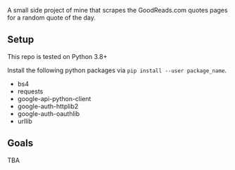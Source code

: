 A small side project of mine that scrapes the GoodReads.com quotes pages for a random quote of the day.

## Setup
This repo is tested on Python 3.8+

Install the following python packages via `pip install --user package_name`.
* bs4
* requests
* google-api-python-client 
* google-auth-httplib2 
* google-auth-oauthlib
* urllib

## Goals
TBA

